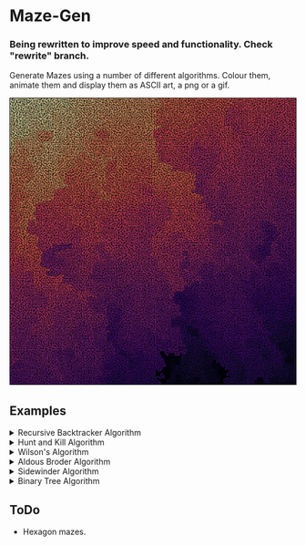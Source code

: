 # Maze-Gen

### Being rewritten to improve speed and functionality. Check "rewrite" branch.

Generate Mazes using a number of different algorithms. Colour them, animate them and display them as ASCII art, a png or a gif.

  <p align="center">
    <img src="https://github.com/JPDye/Maze-Gen/blob/main/imgs/colourful.png" />
  </p>

## Examples
<details><summary>Recursive Backtracker Algorithm</summary>
  <p align="center">
    <img src="https://github.com/JPDye/Maze-Gen/blob/main/imgs/colourful_backtracker.png" />
  </p>
  <p>Pick a random cell and perform a mostly random walk (avoid already visited cells). Store each visited cell on a stack. When a cell is reached that has no viable neighbours (they've already been visited), pop off the stack and repeat. Finish when the stack is empty. Faster than Hunt and Kill but it could rquire Rc's of every cell to be stored on the stack in the worst case. Like Hunt and Kill, it creates mazes with fewer dead ends and longer passages./p>
</details>

<details><summary>Hunt and Kill Algorithm</summary>
  <p align="center">
    <img src="https://github.com/JPDye/Maze-Gen/blob/main/imgs/colourful_hunt_and_kill.png" />
  </p>
  <p>Pick a random cell and perform a mostly random walk (avoid already visited cells). When a cell is reached where there are no unvisited neighbours, end the walk and start a new one at the first unvisited cell that borders a visited cell. Creates mazes with long, windy passages. Not the most efficient algorithm.</p>
</details>

<details><summary>Wilson's Algorithm</summary>
  <p align="center">
    <img src="https://github.com/JPDye/Maze-Gen/blob/main/imgs/colourful_wilsons.png" />
  </p>
  <p>Loop-erased random walk. Creates mazes with very little bias. Quite inefficient however. Possible implemntation would focus on creating walls and be much faster (since the entire boundary is a wall) so the loop only has to find the boundary rather than the single visited cell as in the current implementation. Would require a rework of existing code however.</p>
</details>

<details><summary>Aldous Broder Algorithm</summary>
  <p align="center">
    <img src="https://github.com/JPDye/Maze-Gen/blob/main/imgs/colourful_AldousBroder.png" />
  </p>
  <p>Random walk. Very inefficient but creates mazes with little bias.</p>
</details>

<details><summary>Sidewinder Algorithm</summary>
  <p align="center">
    <img src="https://github.com/JPDye/Maze-Gen/blob/main/imgs/colourful_sidewinder.png" />
  </p>
  <p>Randomly descide whether to carve east or north. If east is chosen add the cell to the current "run". If north is chosen pick a cell in the run and move north from that cell (if possible) and end the run. Repeat until all cells are visited. Creates mazes with an empty passage at the top and a bias for passages running to the north east.</p>
</details>

<details><summary>Binary Tree Algorithm</summary> 
  <p align="center">
    <img src="https://github.com/JPDye/Maze-Gen/blob/main/imgs/colourful_binary_tree.png" />
  </p>

  <p>Randomly decide to carve either north or east. If north isn't possible, carve east. If east isn't possible, carve north. If neither can be done, do nothing. This algorithm creates mazes with an empty passage at the north and east of the maze with a strong bias for passages running to the north east.</p>
</details>

## ToDo
* Hexagon mazes.
